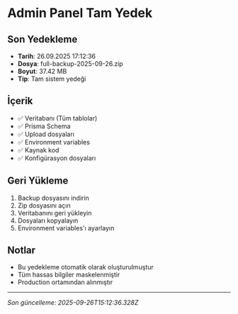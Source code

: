 # Admin Panel Tam Yedek

## Son Yedekleme
- **Tarih**: 26.09.2025 17:12:36
- **Dosya**: full-backup-2025-09-26.zip
- **Boyut**: 37.42 MB
- **Tip**: Tam sistem yedeği

## İçerik
- ✅ Veritabanı (Tüm tablolar)
- ✅ Prisma Schema
- ✅ Upload dosyaları
- ✅ Environment variables
- ✅ Kaynak kod
- ✅ Konfigürasyon dosyaları

## Geri Yükleme
1. Backup dosyasını indirin
2. Zip dosyasını açın
3. Veritabanını geri yükleyin
4. Dosyaları kopyalayın
5. Environment variables'ı ayarlayın

## Notlar
- Bu yedekleme otomatik olarak oluşturulmuştur
- Tüm hassas bilgiler maskelenmiştir
- Production ortamından alınmıştır

---
*Son güncelleme: 2025-09-26T15:12:36.328Z*
